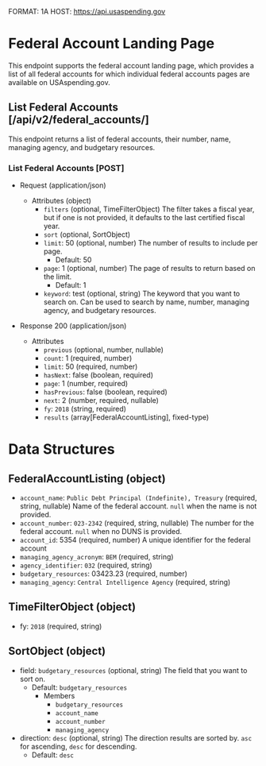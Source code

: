 FORMAT: 1A
HOST: https://api.usaspending.gov


# Federal Account Landing Page

This endpoint supports the federal account landing page, which provides a list of all federal accounts for which individual federal accounts pages are available on USAspending.gov.

## List Federal Accounts [/api/v2/federal_accounts/]

This endpoint returns a list of federal accounts, their number, name, managing agency, and budgetary resources.

### List Federal Accounts [POST]

+ Request (application/json)
    + Attributes (object)
        + `filters` (optional, TimeFilterObject)
            The filter takes a fiscal year, but if one is not provided, it defaults to the last certified fiscal year.
        + `sort` (optional, SortObject)
        + `limit`: 50 (optional, number)
            The number of results to include per page.
            + Default: 50
        + `page`: 1 (optional, number)
            The page of results to return based on the limit.
            + Default: 1
        + `keyword`: test (optional, string)
            The keyword that you want to search on. Can be used to search by name, number, managing agency, and budgetary resources.

+ Response 200 (application/json)
    + Attributes
        + `previous` (optional, number, nullable)
        + `count`: 1 (required, number)
        + `limit`: 50 (required, number)
        + `hasNext`: false (boolean, required)
        + `page`: 1 (number, required)
        + `hasPrevious`: false (boolean, required)
        + `next`: 2 (number, required, nullable)
        + `fy`: `2018` (string, required)
        + `results` (array[FederalAccountListing], fixed-type)

# Data Structures

## FederalAccountListing (object)
+ `account_name`: `Public Debt Principal (Indefinite), Treasury` (required, string, nullable)
    Name of the federal account. `null` when the name is not provided.
+ `account_number`: `023-2342` (required, string, nullable)
    The number for the federal account. `null` when no DUNS is provided.
+ `account_id`: 5354 (required, number)
    A unique identifier for the federal account
+ `managing_agency_acronym`: `BEM` (required, string)
+ `agency_identifier`: `032` (required, string)
+ `budgetary_resources`: 03423.23 (required, number)
+ `managing_agency`: `Central Intelligence Agency` (required, string)

## TimeFilterObject (object)
+ fy: `2018` (required, string)

## SortObject (object)
+ field: `budgetary_resources` (optional, string)
    The field that you want to sort on.
    + Default: `budgetary_resources`
        + Members
            + `budgetary_resources`
            + `account_name`
            + `account_number`
            + `managing_agency`
+ direction: `desc` (optional, string)
    The direction results are sorted by. `asc` for ascending, `desc` for descending.
    + Default: `desc`
